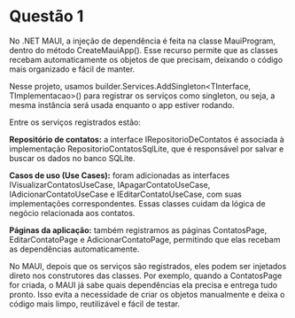 <h1>Questão 1</h1>

No .NET MAUI, a injeção de dependência é feita na classe MauiProgram, dentro do método CreateMauiApp(). Esse recurso permite que as classes recebam automaticamente os objetos de que precisam, deixando o código mais organizado e fácil de manter.

Nesse projeto, usamos builder.Services.AddSingleton<TInterface, TImplementacao>() para registrar os serviços como singleton, ou seja, a mesma instância será usada enquanto o app estiver rodando.

Entre os serviços registrados estão:

<b>Repositório de contatos:</b> a interface IRepositorioDeContatos é associada à implementação RepositorioContatosSqlLite, que é responsável por salvar e buscar os dados no banco SQLite.

<b>Casos de uso (Use Cases):</b> foram adicionadas as interfaces IVisualizarContatosUseCase, IApagarContatoUseCase, IAdicionarContatoUseCase e IEditarContatoUseCase, com suas implementações correspondentes. Essas classes cuidam da lógica de negócio relacionada aos contatos.

<b>Páginas da aplicação:</b> também registramos as páginas ContatosPage, EditarContatoPage e AdicionarContatoPage, permitindo que elas recebam as dependências automaticamente.


No MAUI, depois que os serviços são registrados, eles podem ser injetados direto nos construtores das classes. Por exemplo, quando a ContatosPage for criada, o MAUI já sabe quais dependências ela precisa e entrega tudo pronto. Isso evita a necessidade de criar os objetos manualmente e deixa o código mais limpo, reutilizável e fácil de testar.
